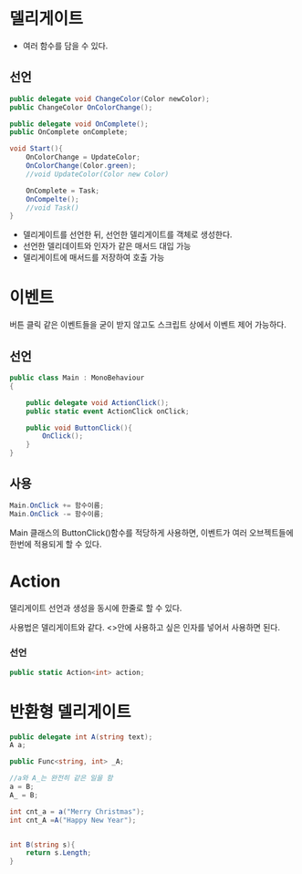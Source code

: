 # 델리게이트

- 여러 함수를 담을 수 있다.

## 선언
```C#
public delegate void ChangeColor(Color newColor);
public ChangeColor OnColorChange();

public delegate void OnComplete();
public OnComplete onComplete;

void Start(){
    OnColorChange = UpdateColor;
    OnColorChange(Color.green);
    //void UpdateColor(Color new Color)

    OnComplete = Task;
    OnCompelte();
    //void Task()
}
```
- 델리게이트를 선언한 뒤, 선언한 델리게이트를 객체로 생성한다.
- 선언한 델리데이트와 인자가 같은 매서드 대입 가능
- 델리게이트에 매서드를 저장하여 호출 가능

# 이벤트

버튼 클릭 같은 이벤트들을 굳이 받지 않고도 스크립트 상에서 이벤트 제어 가능하다.

## 선언
```C#
public class Main : MonoBehaviour
{

    public delegate void ActionClick();
    public static event ActionClick onClick;

    public void ButtonClick(){
        OnClick();
    }
}
```
## 사용
```C#
Main.OnClick += 함수이름;
Main.OnClick -= 함수이름;
```

Main 클래스의 ButtonClick()함수를 적당하게 사용하면, 이벤트가 여러 오브젝트들에 한번에 적용되게 할 수 있다.

# Action

델리게이트 선언과 생성을 동시에 한줄로 할 수 있다.

사용법은 델리게이트와 같다. <>안에 사용하고 싶은 인자를 넣어서 사용하면 된다.

### 선언
```C#
public static Action<int> action;
```

# 반환형 델리게이트
```C#
public delegate int A(string text);
A a;

public Func<string, int> _A;

//a와 A_는 완전히 같은 일을 함
a = B;
A_ = B;

int cnt_a = a("Merry Christmas");
int cnt_A =A("Happy New Year");


int B(string s){
    return s.Length;
}
```

